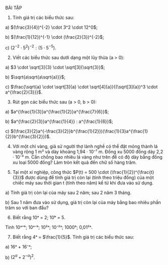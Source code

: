 BÀI TẬP

1. Tính giá trị các biểu thức sau:

a) $(\frac{3}{4})^{-2} \cdot 3^2 \cdot 12^0$;

b) $(\frac{1}{12})^{-1} \cdot (\frac{2}{3})^{-2}$;

c) $(2^{-2} \cdot 5^2)^{-2} : (5 \cdot 5^{-5})$.

2. Viết các biểu thức sau dưới dạng một lũy thừa (a > 0):

a) $3 \cdot \sqrt[3]{3} \cdot \sqrt[3]{\sqrt{3}}$;

b) $\sqrt{a\sqrt{a\sqrt{a}}}$;

c) $\frac{\sqrt{a} \cdot \sqrt[3]{a} \cdot \sqrt[4]{a}}{(\sqrt[3]{a})^3 \cdot a^{\frac{2}{3}}}$.

3. Rút gọn các biểu thức sau (a > 0, b > 0):

a) $a^{\frac{1}{3}}a^{\frac{1}{2}}a^{\frac{7}{6}}$;

b) $a^{\frac{2}{3}}a^{\frac{1}{4}} : a^{\frac{1}{6}}$;

c) $(\frac{3}{2}a^{-\frac{3}{2}}b^{\frac{1}{2}})(\frac{1}{3}a^{\frac{1}{2}}b^{\frac{3}{2}})$.

4. Với một chỉ vàng, giả sử người thợ lành nghề có thể đặt mỏng thành lá vàng rộng 1 m² và dày khoảng 1,94 · 10⁻⁷ m. Đồng xu 5000 đồng dày 2,2 · 10⁻³ m. Cần chồng bao nhiêu lá vàng như trên để có độ dày bằng đồng xu loại 5000 đồng? Làm tròn kết quả đến chữ số hàng trăm.

5. Tại một xí nghiệp, công thức $P(t) = 500 \cdot (\frac{1}{2})^{\frac{t}{3}}$ được dùng để tính giá trị còn lại (tính theo triệu đồng) của một chiếc máy sau thời gian t (tính theo năm) kể từ khi đưa vào sử dụng.

a) Tính giá trị còn lại của máy sau 2 năm; sau 2 năm 3 tháng.

b) Sau 1 năm đưa vào sử dụng, giá trị còn lại của máy bằng bao nhiêu phần trăm so với ban đầu?

6. Biết rằng 10ᵃ = 2; 10ᵇ = 5.

Tính 10ᵃ⁺ᵇ; 10ᵃ⁻ᵇ; 10²ᵃ; 10⁻²ᵃ; 1000ᵇ; 0,01²ᵃ.

7. Biết rằng 4ᵃ = $\frac{1}{5}$. Tính giá trị các biểu thức sau:

a) 16ᵃ + 16⁻ᵃ;

b) $(2^a + 2^{-a})^2$.